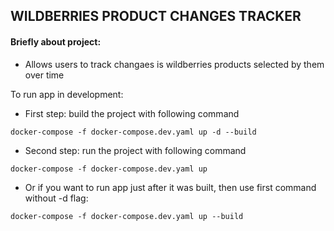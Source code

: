 ## WILDBERRIES PRODUCT CHANGES TRACKER

#### Briefly about project: 
- Allows users to track changaes is wildberries products selected by them over time

To run app in development:
- First step: build the project with following command
```
docker-compose -f docker-compose.dev.yaml up -d --build
```
- Second step: run the project with following command
```
docker-compose -f docker-compose.dev.yaml up
```
- Or if you want to run app just after it was built, then use first command without -d flag:
```
docker-compose -f docker-compose.dev.yaml up --build
```